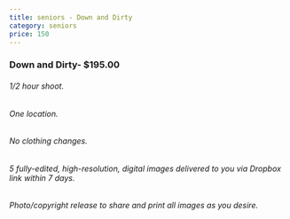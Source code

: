 ```yaml
---
title: seniors - Down and Dirty
category: seniors
price: 150
---
```

### Down and Dirty- $195.00

###### 1/2 hour shoot.

###### One location.

###### No clothing changes.

###### 5 fully-edited, high-resolution, digital images delivered to you via Dropbox link within 7 days.

###### Photo/copyright release to share and print all images as you desire.